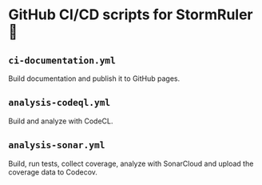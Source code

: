 <!--=-=-=-=-=-=-=-=-=-=-=-=-=-=-=-=-=-=-=-=-=-=-=-=-=-=-=-=-=-=-=-=-=-=-=-=-=-->
# GitHub CI/CD scripts for StormRuler🦜
<!--=-=-=-=-=-=-=-=-=-=-=-=-=-=-=-=-=-=-=-=-=-=-=-=-=-=-=-=-=-=-=-=-=-=-=-=-=-->

<!----------------------------------------------------------------------------->
## `ci-documentation.yml`
<!----------------------------------------------------------------------------->
Build documentation and publish it to GitHub pages.

<!----------------------------------------------------------------------------->
## `analysis-codeql.yml`
<!----------------------------------------------------------------------------->
Build and analyze with CodeCL.

<!----------------------------------------------------------------------------->
## `analysis-sonar.yml`
<!----------------------------------------------------------------------------->
Build, run tests, collect coverage, analyze with SonarCloud and upload the 
coverage data to Codecov.
